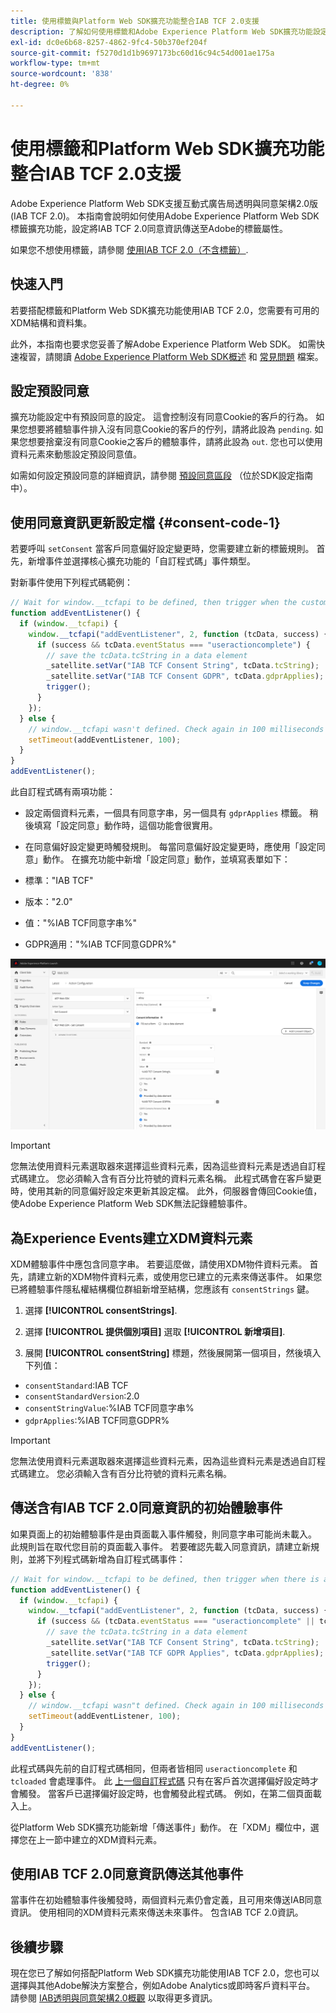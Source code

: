 ```yaml
---
title: 使用標籤與Platform Web SDK擴充功能整合IAB TCF 2.0支援
description: 了解如何使用標籤和Adobe Experience Platform Web SDK擴充功能設定IAB TCF 2.0同意。
exl-id: dc0e6b68-8257-4862-9fc4-50b370ef204f
source-git-commit: f5270d1d1b9697173bc60d16c94c54d001ae175a
workflow-type: tm+mt
source-wordcount: '838'
ht-degree: 0%

---
```


# 使用標籤和Platform Web SDK擴充功能整合IAB TCF 2.0支援

Adobe Experience Platform Web SDK支援互動式廣告局透明與同意架構2.0版(IAB TCF 2.0)。 本指南會說明如何使用Adobe Experience Platform Web SDK標籤擴充功能，設定將IAB TCF 2.0同意資訊傳送至Adobe的標籤屬性。

如果您不想使用標籤，請參閱 [使用IAB TCF 2.0（不含標籤）](./without-launch.md).

## 快速入門

若要搭配標籤和Platform Web SDK擴充功能使用IAB TCF 2.0，您需要有可用的XDM結構和資料集。

此外，本指南也要求您妥善了解Adobe Experience Platform Web SDK。 如需快速複習，請閱讀 [Adobe Experience Platform Web SDK概述](../../home.md) 和 [常見問題](../../web-sdk-faq.md) 檔案。

## 設定預設同意

擴充功能設定中有預設同意的設定。 這會控制沒有同意Cookie的客戶的行為。 如果您想要將體驗事件排入沒有同意Cookie的客戶的佇列，請將此設為 `pending`. 如果您想要捨棄沒有同意Cookie之客戶的體驗事件，請將此設為 `out`. 您也可以使用資料元素來動態設定預設同意值。

如需如何設定預設同意的詳細資訊，請參閱 [預設同意區段](../../fundamentals/configuring-the-sdk.md#default-consent) （位於SDK設定指南中）。

## 使用同意資訊更新設定檔 {#consent-code-1}

若要呼叫 `setConsent` 當客戶同意偏好設定變更時，您需要建立新的標籤規則。 首先，新增事件並選擇核心擴充功能的「自訂程式碼」事件類型。

對新事件使用下列程式碼範例：

```javascript
// Wait for window.__tcfapi to be defined, then trigger when the customer has completed their consent and preferences.
function addEventListener() {
  if (window.__tcfapi) {
    window.__tcfapi("addEventListener", 2, function (tcData, success) {
      if (success && tcData.eventStatus === "useractioncomplete") {
        // save the tcData.tcString in a data element
        _satellite.setVar("IAB TCF Consent String", tcData.tcString);
        _satellite.setVar("IAB TCF Consent GDPR", tcData.gdprApplies);
        trigger();
      }
    });
  } else {
    // window.__tcfapi wasn't defined. Check again in 100 milliseconds
    setTimeout(addEventListener, 100);
  }
}
addEventListener();
```

此自訂程式碼有兩項功能：

* 設定兩個資料元素，一個具有同意字串，另一個具有 `gdprApplies` 標籤。 稍後填寫「設定同意」動作時，這個功能會很實用。

* 在同意偏好設定變更時觸發規則。 每當同意偏好設定變更時，應使用「設定同意」動作。 在擴充功能中新增「設定同意」動作，並填寫表單如下：

* 標準：&quot;IAB TCF&quot;
* 版本：&quot;2.0&quot;
* 值：&quot;%IAB TCF同意字串%&quot;
* GDPR適用：&quot;%IAB TCF同意GDPR%&quot;

![IAB設定同意動作](../../assets/consent/iab-tcf/with-launch/iab-action.png)

>[!IMPORTANT]
>
>您無法使用資料元素選取器來選擇這些資料元素，因為這些資料元素是透過自訂程式碼建立。 您必須輸入含有百分比符號的資料元素名稱。 此程式碼會在客戶變更時，使用其新的同意偏好設定來更新其設定檔。 此外，伺服器會傳回Cookie值，使Adobe Experience Platform Web SDK無法記錄體驗事件。

## 為Experience Events建立XDM資料元素

XDM體驗事件中應包含同意字串。 若要這麼做，請使用XDM物件資料元素。 首先，請建立新的XDM物件資料元素，或使用您已建立的元素來傳送事件。 如果您已將體驗事件隱私權結構欄位群組新增至結構，您應該有 `consentStrings` 鍵。

1. 選擇 **[!UICONTROL consentStrings]**.

1. 選擇 **[!UICONTROL 提供個別項目]** 選取 **[!UICONTROL 新增項目]**.

1. 展開 **[!UICONTROL consentString]** 標題，然後展開第一個項目，然後填入下列值：

* `consentStandard`:IAB TCF
* `consentStandardVersion`:2.0
* `consentStringValue`:%IAB TCF同意字串%
* `gdprApplies`:%IAB TCF同意GDPR%

>[!IMPORTANT]
>
>您無法使用資料元素選取器來選擇這些資料元素，因為這些資料元素是透過自訂程式碼建立。 您必須輸入含有百分比符號的資料元素名稱。

## 傳送含有IAB TCF 2.0同意資訊的初始體驗事件

如果頁面上的初始體驗事件是由頁面載入事件觸發，則同意字串可能尚未載入。 此規則旨在取代您目前的頁面載入事件。 若要確認先載入同意資訊，請建立新規則，並將下列程式碼新增為自訂程式碼事件：

```javascript
// Wait for window.__tcfapi to be defined, then trigger when there is a consent string
function addEventListener() {
  if (window.__tcfapi) {
    window.__tcfapi("addEventListener", 2, function (tcData, success) {
      if (success && (tcData.eventStatus === "useractioncomplete" || tcData.eventStatus === "tcloaded")) {
        // save the tcData.tcString in a data element
        _satellite.setVar("IAB TCF Consent String", tcData.tcString);
        _satellite.setVar("IAB TCF GDPR Applies", tcData.gdprApplies);
        trigger();
      }
    });
  } else {
    // window.__tcfapi wasn"t defined. Check again in 100 milliseconds
    setTimeout(addEventListener, 100);
  }
}
addEventListener();
```

此程式碼與先前的自訂程式碼相同，但兩者皆相同 `useractioncomplete` 和 `tcloaded` 會處理事件。 此 [上一個自訂程式碼](#consent-code-1) 只有在客戶首次選擇偏好設定時才會觸發。 當客戶已選擇偏好設定時，也會觸發此程式碼。 例如，在第二個頁面載入上。

從Platform Web SDK擴充功能新增「傳送事件」動作。 在「XDM」欄位中，選擇您在上一節中建立的XDM資料元素。

## 使用IAB TCF 2.0同意資訊傳送其他事件

當事件在初始體驗事件後觸發時，兩個資料元素仍會定義，且可用來傳送IAB同意資訊。 使用相同的XDM資料元素來傳送未來事件。 包含IAB TCF 2.0資訊。

## 後續步驟

現在您已了解如何搭配Platform Web SDK擴充功能使用IAB TCF 2.0，您也可以選擇與其他Adobe解決方案整合，例如Adobe Analytics或即時客戶資料平台。 請參閱 [IAB透明與同意架構2.0概觀](./overview.md) 以取得更多資訊。
